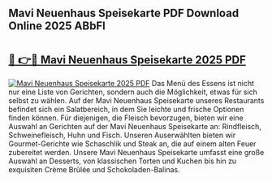 ## Mavi Neuenhaus Speisekarte PDF Download Online 2025 ABbFl

# <h2><a href="http://gc97eoo.nevu.top/?p=Mavi+Neuenhaus+Speisekarte">🔗 👉🔴 Mavi Neuenhaus Speisekarte 2025 PDF</a></h2>

[![Mavi Neuenhaus Speisekarte 2025 PDF](https://i.imgur.com/dBaPXMq.png)](http://gc97eoo.nevu.top/?p=Mavi+Neuenhaus+Speisekarte)
Das Menü des Essens ist nicht nur eine Liste von Gerichten, sondern auch die Möglichkeit, etwas für sich selbst zu wählen. Auf der Mavi Neuenhaus Speisekarte unseres Restaurants befindet sich ein Salatbereich, in dem Sie leichte und frische Optionen finden können. Für diejenigen, die Fleisch bevorzugen, bieten wir eine Auswahl an Gerichten auf der Mavi Neuenhaus Speisekarte an: Rindfleisch, Schweinefleisch, Huhn und Fisch. Unseren Auserwählten bieten wir Gourmet-Gerichte wie Schaschlik und Steak an, die auf einem alten Feuer zubereitet werden. Unsere Mavi Neuenhaus Speisekarte umfasst eine große Auswahl an Desserts, von klassischen Torten und Kuchen bis hin zu exquisiten Crème Brûlée und Schokoladen-Balinas.
